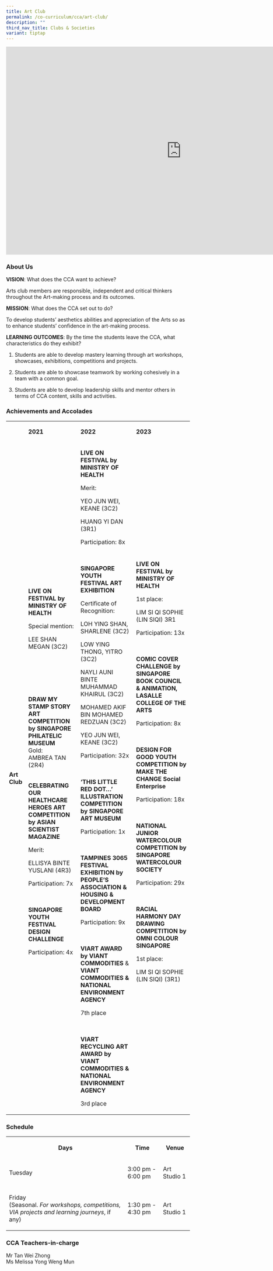 ```yaml
---
title: Art Club
permalink: /co-curriculum/cca/art-club/
description: ""
third_nav_title: Clubs & Societies
variant: tiptap
---
```

<div class="iframe-wrapper"><iframe height="569" width="960" allowfullscreen="true" frameborder="0" src="https://docs.google.com/presentation/d/1uui4MQcbNJdEcVHRO5ex65zQwdmNWyoq-aJqizyJF24/embed?start=true&amp;loop=true&amp;delayms=3000"></iframe></div><h3>About Us&nbsp;&nbsp;</h3><p><strong>VISION</strong>: What does the CCA want to achieve?&nbsp;</p><p>Arts club members are responsible, independent and critical thinkers throughout the Art-making process and its outcomes.</p><p><strong>MISSION</strong>: What does the CCA set out to do?</p><p>To develop students’ aesthetics abilities and appreciation of the Arts so as to enhance students’ confidence in the art-making process.</p><p><strong>LEARNING OUTCOMES</strong>: By the time the students leave the CCA, what characteristics do they exhibit?</p><ol data-tight="true" class="tight"><li><p>Students are able to develop mastery learning through art workshops, showcases, exhibitions, competitions and projects.</p></li><li><p>Students are able to showcase teamwork by working cohesively in a team with a common goal.</p></li><li><p>Students are able to develop leadership skills and mentor others in terms of CCA content, skills and activities.</p></li></ol><h3>Achievements and Accolades</h3><table><tbody><tr><td rowspan="1" colspan="1"><p><strong>&nbsp;</strong></p></td><td rowspan="1" colspan="1"><p><strong>2021</strong></p></td><td rowspan="1" colspan="1"><p><strong>2022</strong></p></td><td rowspan="1" colspan="1"><p><strong>2023</strong></p></td></tr><tr><td rowspan="1" colspan="1"><p><strong>Art Club</strong></p></td><td rowspan="1" colspan="1"><p><strong>LIVE ON FESTIVAL by MINISTRY OF HEALTH</strong></p><p>Special mention:</p><p>LEE SHAN MEGAN (3C2)</p><p><strong>&nbsp;</strong></p><p><strong>&nbsp;</strong></p><p><strong>&nbsp;</strong></p><p><strong>DRAW MY STAMP STORY ART COMPETITION by SINGAPORE PHILATELIC MUSEUM</strong><br>Gold:<br>AMBREA TAN (2R4)<br><br></p><p><strong>CELEBRATING OUR HEALTHCARE HEROES ART COMPETITION by ASIAN SCIENTIST MAGAZINE</strong></p><p>Merit:</p><p>ELLISYA BINTE YUSLANI (4R3)</p><p>Participation: 7x</p><p>&nbsp;</p><p><strong>SINGAPORE YOUTH FESTIVAL DESIGN CHALLENGE</strong></p><p>Participation: 4x</p><p><strong>&nbsp;</strong></p></td><td rowspan="1" colspan="1"><p><strong>LIVE ON FESTIVAL by MINISTRY OF HEALTH</strong></p><p>Merit:</p><p>YEO JUN WEI, KEANE (3C2)</p><p>HUANG YI DAN (3R1)</p><p>Participation: 8x</p><p>&nbsp;</p><p><strong>SINGAPORE YOUTH FESTIVAL ART EXHIBITION</strong></p><p>Certificate of Recognition:</p><p>LOH YING SHAN, SHARLENE (3C2)</p><p>LOW YING THONG, YITRO (3C2)</p><p>NAYLI AUNI BINTE MUHAMMAD KHAIRUL (3C2)</p><p>MOHAMED AKIF BIN MOHAMED REDZUAN (3C2)</p><p>YEO JUN WEI, KEANE (3C2)</p><p>Participation: 32x</p><p>&nbsp;</p><p><strong>‘THIS LITTLE RED DOT…’ ILLUSTRATION COMPETITION by SINGAPORE ART MUSEUM</strong></p><p>Participation: 1x</p><p>&nbsp;</p><p><strong>TAMPINES 3065 FESTIVAL EXHIBITION by PEOPLE’S ASSOCIATION &amp; HOUSING &amp; DEVELOPMENT BOARD</strong></p><p>Participation: 9x</p><p>&nbsp;</p><p><strong>VIART AWARD by VIANT COMMODITIES</strong> &amp; <strong>VIANT COMMODITIES &amp; NATIONAL ENVIRONMENT AGENCY</strong></p><p>7th place</p><p>&nbsp;</p><p><strong>VIART RECYCLING ART AWARD by VIANT COMMODITIES &amp; NATIONAL ENVIRONMENT AGENCY</strong></p><p>3rd place</p></td><td rowspan="1" colspan="1"><p><strong>LIVE ON FESTIVAL by MINISTRY OF HEALTH</strong></p><p>1st place:</p><p>LIM SI QI SOPHIE (LIN SIQI) 3R1</p><p>Participation: 13x</p><p><strong>&nbsp;</strong></p><p><strong>COMIC COVER CHALLENGE by SINGAPORE BOOK COUNCIL &amp; ANIMATION, LASALLE COLLEGE OF THE ARTS</strong></p><p>Participation: 8x</p><p>&nbsp;</p><p><strong>DESIGN FOR GOOD YOUTH COMPETITION by MAKE THE CHANGE Social Enterprise</strong></p><p>Participation: 18x</p><p>&nbsp;</p><p><strong>NATIONAL JUNIOR WATERCOLOUR COMPETITION by SINGAPORE WATERCOLOUR SOCIETY</strong></p><p>Participation: 29x</p><p>&nbsp;</p><p><strong>RACIAL HARMONY DAY DRAWING COMPETITION by OMNI COLOUR SINGAPORE</strong></p><p>1st place:</p><p>LIM SI QI SOPHIE (LIN SIQI) (3R1)</p><p><strong>&nbsp;</strong></p></td></tr></tbody></table><h3>Schedule</h3><table><tbody><tr><th rowspan="1" colspan="1"><p>Days</p></th><th rowspan="1" colspan="1"><p>Time</p></th><th rowspan="1" colspan="1"><p>Venue</p></th></tr><tr><td rowspan="1" colspan="1"><p>Tuesday</p></td><td rowspan="1" colspan="1"><p>3:00 pm - 6:00 pm</p></td><td rowspan="1" colspan="1"><p>Art Studio 1</p></td></tr><tr><td rowspan="1" colspan="1"><p>Friday <br>(Seasonal. <em>For workshops, competitions, VIA projects and learning journeys</em>, if any)</p></td><td rowspan="1" colspan="1"><p>1:30 pm - 4:30 pm</p></td><td rowspan="1" colspan="1"><p>Art Studio 1</p></td></tr></tbody></table><h3>CCA Teachers-in-charge</h3><p>Mr Tan Wei Zhong <br>Ms Melissa Yong Weng Mun</p>